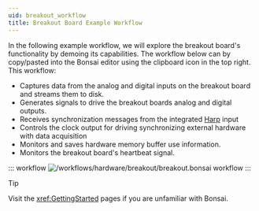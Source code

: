 ```yaml
---
uid: breakout_workflow
title: Breakout Board Example Workflow
---
```


In the following example workflow, we will explore the breakout board's functionality by demoing its
capabilities. The workflow below can by copy/pasted into the Bonsai editor using the clipboard icon
in the top right. This workflow:
- Captures data from the analog and digital inputs on the breakout board and streams them to disk.
- Generates signals to drive the breakout boards analog and digital outputs.
- Receives synchronization messages from the integrated [Harp](https://harp-tech.org/) input
- Controls the clock output for driving synchronizing external hardware with data acquisition
- Monitors and saves hardware memory buffer use information.
- Monitors the breakout board's heartbeat signal.

::: workflow
![/workflows/hardware/breakout/breakout.bonsai workflow](../../../workflows/hardware/breakout/breakout.bonsai)
:::

> [!TIP]
> Visit the <xref:GettingStarted> pages if you are unfamiliar with Bonsai.
